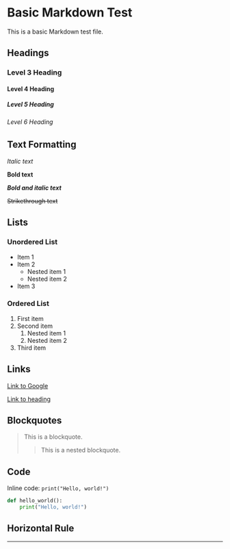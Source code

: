 # Basic Markdown Test

This is a basic Markdown test file.

## Headings

### Level 3 Heading

#### Level 4 Heading

##### Level 5 Heading

###### Level 6 Heading

## Text Formatting

*Italic text*

**Bold text**

***Bold and italic text***

~~Strikethrough text~~

## Lists

### Unordered List

- Item 1
- Item 2
  - Nested item 1
  - Nested item 2
- Item 3

### Ordered List

1. First item
2. Second item
   1. Nested item 1
   2. Nested item 2
3. Third item

## Links

[Link to Google](https://www.google.com)

[Link to heading](#headings)

## Blockquotes

> This is a blockquote.
>
> > This is a nested blockquote.

## Code

Inline code: `print("Hello, world!")`

```python
def hello_world():
    print("Hello, world!")
```

## Horizontal Rule

---

